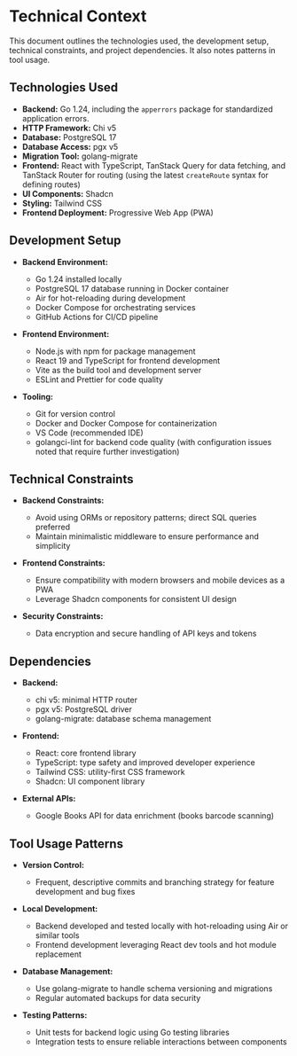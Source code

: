# Technical Context

This document outlines the technologies used, the development setup, technical constraints, and project dependencies. It also notes patterns in tool usage.

## Technologies Used

- **Backend:** Go 1.24, including the `apperrors` package for standardized application errors.
- **HTTP Framework:** Chi v5
- **Database:** PostgreSQL 17
- **Database Access:** pgx v5
- **Migration Tool:** golang-migrate
- **Frontend:** React with TypeScript, TanStack Query for data fetching, and TanStack Router for routing (using the latest `createRoute` syntax for defining routes)
- **UI Components:** Shadcn
- **Styling:** Tailwind CSS
- **Frontend Deployment:** Progressive Web App (PWA)

## Development Setup

- **Backend Environment:**

  - Go 1.24 installed locally
  - PostgreSQL 17 database running in Docker container
  - Air for hot-reloading during development
  - Docker Compose for orchestrating services
  - GitHub Actions for CI/CD pipeline

- **Frontend Environment:**

  - Node.js with npm for package management
  - React 19 and TypeScript for frontend development
  - Vite as the build tool and development server
  - ESLint and Prettier for code quality

- **Tooling:**

  - Git for version control
  - Docker and Docker Compose for containerization
  - VS Code (recommended IDE)
  - golangci-lint for backend code quality (with configuration issues noted that require further investigation)

## Technical Constraints

- **Backend Constraints:**

  - Avoid using ORMs or repository patterns; direct SQL queries preferred
  - Maintain minimalistic middleware to ensure performance and simplicity

- **Frontend Constraints:**

  - Ensure compatibility with modern browsers and mobile devices as a PWA
  - Leverage Shadcn components for consistent UI design

- **Security Constraints:**

  - Data encryption and secure handling of API keys and tokens

## Dependencies

- **Backend:**

  - chi v5: minimal HTTP router
  - pgx v5: PostgreSQL driver
  - golang-migrate: database schema management

- **Frontend:**

  - React: core frontend library
  - TypeScript: type safety and improved developer experience
  - Tailwind CSS: utility-first CSS framework
  - Shadcn: UI component library

- **External APIs:**

  - Google Books API for data enrichment (books barcode scanning)

## Tool Usage Patterns

- **Version Control:**

  - Frequent, descriptive commits and branching strategy for feature development and bug fixes

- **Local Development:**

  - Backend developed and tested locally with hot-reloading using Air or similar tools
  - Frontend development leveraging React dev tools and hot module replacement

- **Database Management:**

  - Use golang-migrate to handle schema versioning and migrations
  - Regular automated backups for data security

- **Testing Patterns:**

  - Unit tests for backend logic using Go testing libraries
  - Integration tests to ensure reliable interactions between components

